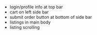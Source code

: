 - login/profile info at top bar
- cart on left side bar
- submit order button at bottom of side bar
- listings in main body
- listing scrolling